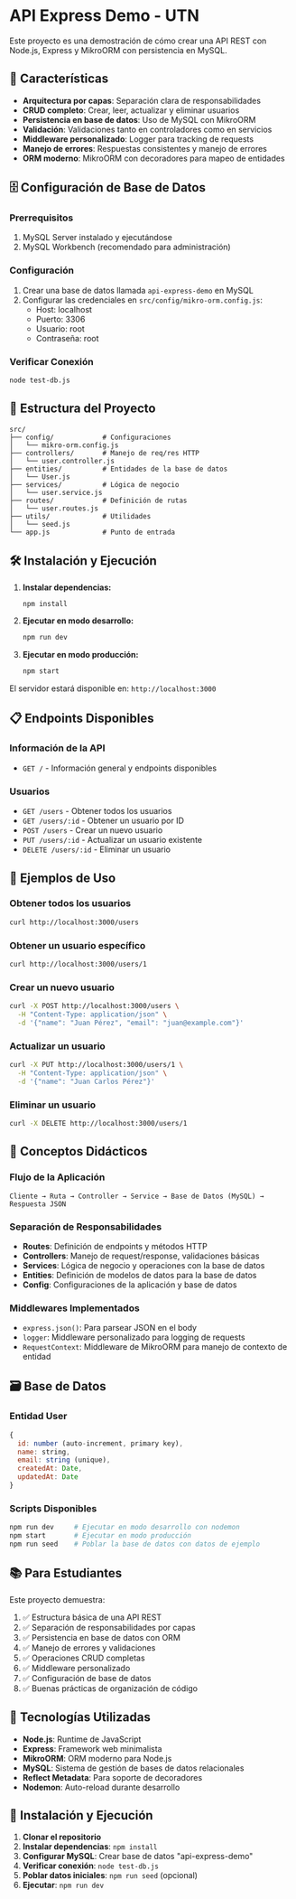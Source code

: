 # API Express Demo - UTN

Este proyecto es una demostración de cómo crear una API REST con Node.js, Express y MikroORM con persistencia en MySQL.

## 🚀 Características

- **Arquitectura por capas**: Separación clara de responsabilidades
- **CRUD completo**: Crear, leer, actualizar y eliminar usuarios
- **Persistencia en base de datos**: Uso de MySQL con MikroORM
- **Validación**: Validaciones tanto en controladores como en servicios
- **Middleware personalizado**: Logger para tracking de requests
- **Manejo de errores**: Respuestas consistentes y manejo de errores
- **ORM moderno**: MikroORM con decoradores para mapeo de entidades

## 🗄️ Configuración de Base de Datos

### Prerrequisitos
1. MySQL Server instalado y ejecutándose
2. MySQL Workbench (recomendado para administración)

### Configuración
1. Crear una base de datos llamada `api-express-demo` en MySQL
2. Configurar las credenciales en `src/config/mikro-orm.config.js`:
   - Host: localhost
   - Puerto: 3306
   - Usuario: root
   - Contraseña: root

### Verificar Conexión
```bash
node test-db.js
```

## 📁 Estructura del Proyecto

```
src/
├── config/            # Configuraciones
│   └── mikro-orm.config.js
├── controllers/       # Manejo de req/res HTTP
│   └── user.controller.js
├── entities/          # Entidades de la base de datos
│   └── User.js
├── services/          # Lógica de negocio
│   └── user.service.js
├── routes/            # Definición de rutas
│   └── user.routes.js
├── utils/             # Utilidades
│   └── seed.js
└── app.js             # Punto de entrada
```

## 🛠️ Instalación y Ejecución

1. **Instalar dependencias:**
   ```bash
   npm install
   ```

2. **Ejecutar en modo desarrollo:**
   ```bash
   npm run dev
   ```

3. **Ejecutar en modo producción:**
   ```bash
   npm start
   ```

El servidor estará disponible en: `http://localhost:3000`

## 📋 Endpoints Disponibles

### Información de la API
- `GET /` - Información general y endpoints disponibles

### Usuarios
- `GET /users` - Obtener todos los usuarios
- `GET /users/:id` - Obtener un usuario por ID
- `POST /users` - Crear un nuevo usuario
- `PUT /users/:id` - Actualizar un usuario existente
- `DELETE /users/:id` - Eliminar un usuario

## 🧪 Ejemplos de Uso

### Obtener todos los usuarios
```bash
curl http://localhost:3000/users
```

### Obtener un usuario específico
```bash
curl http://localhost:3000/users/1
```

### Crear un nuevo usuario
```bash
curl -X POST http://localhost:3000/users \
  -H "Content-Type: application/json" \
  -d '{"name": "Juan Pérez", "email": "juan@example.com"}'
```

### Actualizar un usuario
```bash
curl -X PUT http://localhost:3000/users/1 \
  -H "Content-Type: application/json" \
  -d '{"name": "Juan Carlos Pérez"}'
```

### Eliminar un usuario
```bash
curl -X DELETE http://localhost:3000/users/1
```

## 🎯 Conceptos Didácticos

### Flujo de la Aplicación
```
Cliente → Ruta → Controller → Service → Base de Datos (MySQL) → Respuesta JSON
```

### Separación de Responsabilidades
- **Routes**: Definición de endpoints y métodos HTTP
- **Controllers**: Manejo de request/response, validaciones básicas
- **Services**: Lógica de negocio y operaciones con la base de datos
- **Entities**: Definición de modelos de datos para la base de datos
- **Config**: Configuraciones de la aplicación y base de datos

### Middlewares Implementados
- `express.json()`: Para parsear JSON en el body
- `logger`: Middleware personalizado para logging de requests
- `RequestContext`: Middleware de MikroORM para manejo de contexto de entidad

## 🗃️ Base de Datos

### Entidad User
```javascript
{
  id: number (auto-increment, primary key),
  name: string,
  email: string (unique),
  createdAt: Date,
  updatedAt: Date
}
```

### Scripts Disponibles
```bash
npm run dev     # Ejecutar en modo desarrollo con nodemon
npm start       # Ejecutar en modo producción
npm run seed    # Poblar la base de datos con datos de ejemplo
```

## 📚 Para Estudiantes

Este proyecto demuestra:
1. ✅ Estructura básica de una API REST
2. ✅ Separación de responsabilidades por capas
3. ✅ Persistencia en base de datos con ORM
4. ✅ Manejo de errores y validaciones
5. ✅ Operaciones CRUD completas
6. ✅ Middleware personalizado
7. ✅ Configuración de base de datos
8. ✅ Buenas prácticas de organización de código

## 🔧 Tecnologías Utilizadas

- **Node.js**: Runtime de JavaScript
- **Express**: Framework web minimalista
- **MikroORM**: ORM moderno para Node.js
- **MySQL**: Sistema de gestión de bases de datos relacionales
- **Reflect Metadata**: Para soporte de decoradores
- **Nodemon**: Auto-reload durante desarrollo

## 🚀 Instalación y Ejecución

1. **Clonar el repositorio**
2. **Instalar dependencias**: `npm install`
3. **Configurar MySQL**: Crear base de datos "api-express-demo"
4. **Verificar conexión**: `node test-db.js`
5. **Poblar datos iniciales**: `npm run seed` (opcional)
6. **Ejecutar**: `npm run dev`